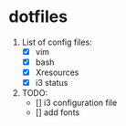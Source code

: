 # dotfiles
1. List of config files: 
	- [x] vim
	- [x] bash
	- [x] Xresources
	- [x] i3 status
2. TODO:
	- [] i3 configuration file
	- [] add fonts
